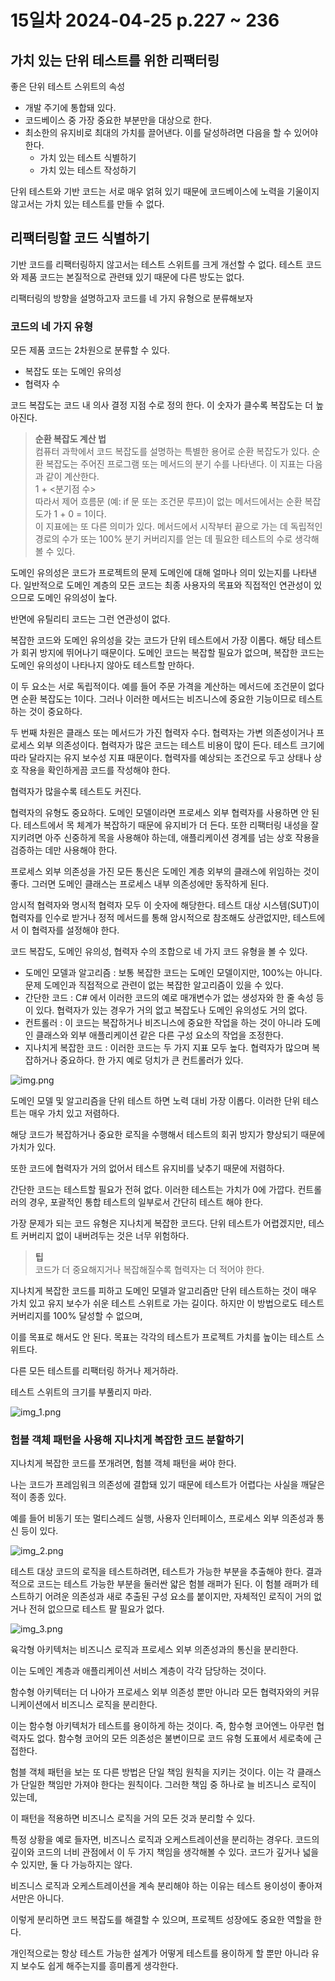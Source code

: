 # 15일차 2024-04-25 p.227 ~ 236

## 가치 있는 단위 테스트를 위한 리팩터링

좋은 단위 테스트 스위트의 속성

- 개발 주기에 통합돼 있다.
- 코드베이스 중 가장 중요한 부분만을 대상으로 한다.
- 최소한의 유지비로 최대의 가치를 끌어낸다. 이를 달성하려면 다음을 할 수 있어야 한다.
  - 가치 있는 테스트 식별하기
  - 가치 있는 테스트 작성하기

단위 테스트와 기반 코드는 서로 매우 얽혀 있기 때문에 코드베이스에 노력을 기울이지 않고서는
가치 있는 테스트를 만들 수 없다.

## 리팩터링할 코드 식별하기

기반 코드를 리팩터링하지 않고서는 테스트 스위트를 크게 개선할 수 없다.
테스트 코드와 제품 코드는 본질적으로 관련돼 있기 때문에 다른 방도는 없다.

리팩터링의 방향을 설명하고자 코드를 네 가지 유형으로 분류해보자

### 코드의 네 가지 유형

모든 제품 코드는 2차원으로 분류할 수 있다.

- 복잡도 또는 도메인 유의성
- 협력자 수

코드 복잡도는 코드 내 의사 결정 지점 수로 정의 한다. 
이 숫자가 클수록 복잡도는 더 높아진다.

> **순환 복잡도 계산 법**
> <br/>
> 컴퓨터 과학에서 코드 복잡도를 설명하는 특별한 용어로 순환 복잡도가 있다.
> 순환 복잡도는 주어진 프로그램 또는 메서드의 분기 수를 나타낸다. 이 지표는 다음과 같이 계산한다. <br/>
> 1 + <분기점 수>
> <br/>
> 따라서 제어 흐름문 (예: if 문 또는 조건문 루프)이 없는 메서드에서는 순환 복잡도가 1 + 0 = 1이다.
> <br/>
> 이 지표에는 또 다른 의미가 있다. 메서드에서 시작부터 끝으로 가는 데 독립적인 경로의 수가 또는 100% 분기 커버리지를 얻는 데
> 필요한 테스트의 수로 생각해 볼 수 있다.

도메인 유의성은 코드가 프로젝트의 문제 도메인에 대해 얼마나 의미 있는지를 나타낸다.
일반적으로 도메인 계층의 모든 코드는 최종 사용자의 목표와 직접적인 연관성이 있으므로 도메인 유의성이 높다.

반면에 유틸리티 코드는 그런 연관성이 없다.

복잡한 코드와 도메인 유의성을 갖는 코드가 단위 테스트에서 가장 이롭다. 
해당 테스트가 회귀 방지에 뛰어나기 때문이다. 도메인 코드는 복잡할 필요가 없으며,
복잡한 코드는 도메인 유의성이 나타나지 않아도 테스트할 만하다.

이 두 요소는 서로 독립적이다. 예를 들어 주문 가격을 계산하는 메서드에 조건문이 없다면 순환 복잡도는 1이다.
그러나 이러한 메서드는 비즈니스에 중요한 기능이므로 테스트하는 것이 중요하다.

두 번째 차원은 클래스 또는 메서드가 가진 협력자 수다. 
협력자는 가변 의존성이거나 프로세스 외부 의존성이다. 협력자가 많은 코드는 테스트 비용이 많이 든다. 
테스트 크기에 따라 달라지는 유지 보수성 지표 때문이다. 협력자를 예상되는 조건으로 두고
상태나 상호 작용을 확인하게끔 코드를 작성해야 한다. 

협력자가 많을수록 테스트도 커진다.

협력자의 유형도 중요하다. 도메인 모델이라면 프로세스 외부 협력자를 사용하면 안 된다. 
테스트에서 목 체계가 복잡하기 때문에 유지비가 더 든다. 
또한 리팩터링 내성을 잘 지키려면 아주 신중하게 목을 사용해야 하는데, 애플리케이션 경계를 넘는 상호 작용을 검증하는 데만 사용해야 한다. 

프로세스 외부 의존성을 가진 모든 통신은 도메인 계층 외부의 클래스에 위임하는 것이 좋다.
그러면 도메인 클래스는 프로세스 내부 의존성에만 동작하게 된다.

암시적 협력자와 명시적 협력자 모두 이 숫자에 해당한다. 
테스트 대상 시스템(SUT)이 협력자를 인수로 받거나 정적 메서드를 통해 암시적으로 참조해도 상관없지만,
테스트에서 이 협력자를 설정해야 한다. 


코드 복잡도, 도메인 유의성, 협력자 수의 조합으로 네 가지 코드 유형을 볼 수 있다.

- 도메인 모델과 알고리즘 : 보통 복잡한 코드는 도메인 모델이지만, 100%는 아니다. 문제 도메인과 직접적으로 관련이 없는 복잡한 알고리즘이 있을 수 있다.
- 간단한 코드 : C# 에서 이러한 코드의 예로 매개변수가 없는 생성자와 한 줄 속성 등이 있다. 협력자가 있는 경우가 거의 없고 복잡도나 도메인 유의성도 거의 없다.
- 컨트롤러 : 이 코드는 복잡하거나 비즈니스에 중요한 작업을 하는 것이 아니라 도메인 클래스와 외부 애플리케이션 같은 다른 구성 요소의 작업을 조정한다. 
- 지나치게 복잡한 코드 : 이러한 코드는 두 가지 지표 모두 높다. 협력자가 많으며 복잡하거나 중요하다. 한 가지 예로 덩치가 큰 컨트롤러가 있다.



![img.png](img.png)

도메인 모델 및 알고리즘을 단위 테스트 하면 노력 대비 가장 이롭다. 이러한 단위 테스트는 매우 가치 있고
저렴하다. 

해당 코드가 복잡하거나 중요한 로직을 수행해서 테스트의 회귀 방지가 향상되기 때문에 가치가 있다.

또한 코드에 협력자가 거의 없어서 테스트 유지비를 낮추기 때문에 저렴하다.

간단한 코드는 테스트할 필요가 전혀 없다. 이러한 테스트는 가치가 0에 가깝다. 컨트롤러의 경우,
포괄적인 통합 테스트의 일부로서 간단히 테스트 해야 한다.

가장 문제가 되는 코드 유형은 지나치게 복잡한 코드다. 단위 테스트가 어렵겠지만, 테스트 커버리지 없이
내버려두는 것은 너무 위험하다.


> **팁** <br/>
> 코드가 더 중요해지거나 복잡해질수록 협력자는 더 적어야 한다.

지나치게 복잡한 코드를 피하고 도메인 모델과 알고리즘만 단위 테스트하는 것이 매우 가치 있고
유지 보수가 쉬운 테스트 스위트로 가는 길이다. 하지만 이 방법으로도  테스트 커버리지를 100% 달성할 수 없으며,

이를 목표로 해서도 안 된다. 목표는 각각의 테스트가 프로젝트 가치를 높이는 테스트 스위트다.

다른 모든 테스트를 리팩터링 하거나 제거하라.

테스트 스위트의 크기를 부풀리지 마라.

![img_1.png](img_1.png)

### 험블 객체 패턴을 사용해 지나치게 복잡한 코드 분할하기

지나치게 복잡한 코드를 쪼개려면, 험블 객체 패턴을 써야 한다.

나는 코드가 프레임워크 의존성에 결합돼 있기 때문에 테스트가 어렵다는 사실을 깨달은 적이 종종 있다.

예를 들어 비동기 또는 멀티스레드 실행, 사용자 인터페이스, 프로세스 외부 의존성과 통신 등이 있다.


![img_2.png](img_2.png)

테스트 대상 코드의 로직을 테스트하려면, 테스트가 가능한 부분을 추출해야 한다. 
결과적으로 코드는 테스트 가능한 부분을 둘러싼 얇은 험블 래퍼가 된다. 
이 험블 래퍼가 테스트하기 어려운 의존성과 새로 추출된 구성 요소를 붙이지만, 
자체적인 로직이 거의 없거나 전혀 없으므로 테스트 팔 필요가 없다.

![img_3.png](img_3.png)

육각형 아키텍처는 비즈니스 로직과 프로세스 외부 의존성과의 통신을 분리한다. 

이는 도메인 계층과 애플리케이션 서비스 계층이 각각 담당하는 것이다.

함수형 아키텍터는 더 나아가 프로세스 외부 의존성 뿐만 아니라 모든 협력자와의 커뮤니케이션에서 비즈니스 로직을 분리한다.

이는 함수형 아키텍처가 테스트를 용이하게 하는 것이다. 즉, 함수형 코어엔느 아무런 협력자도 없다.
함수형 코어의 모든 의존성은 불변이므로 코드 유형 도표에서 세로축에 근접한다.


험블 객체 패턴을 보는 또 다른 방법은 단일 책임 원칙을 지키는 것이다.
이는 각 클래스가 단일한 책임만 가져야 한다는 원칙이다. 그러한 책임 중 하나로 늘 비즈니스 로직이 있는데,

이 패턴을 적용하면 비즈니스 로직을 거의 모든 것과 분리할 수 있다.

특정 상황을 예로 들자면, 비즈니스 로직과 오케스트레이션을 분리하는 경우다. 
코드의 깊이와 코드의 너비 관점에서 이 두 가지 책임을 생각해볼 수 있다. 코드가 깊거나
넓을 수 있지만, 둘 다 가능하지는 않다. 

비즈니스 로직과 오케스트레이션을 계속 분리해야 하는 이유는 테스트 용이성이 좋아져서만은 아니다.

이렇게 분리하면 코드 복잡도를 해결할 수 있으며, 프로젝트 성장에도 중요한 역할을 한다. 

개인적으로는 항상 테스트 가능한 설계가 어떻게 테스트를 용이하게 할 뿐만 아니라 유지 보수도 
쉽게 해주는지를 흥미롭게 생각한다.